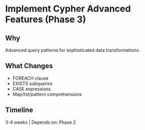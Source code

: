 # Implement Cypher Advanced Features (Phase 3)

## Why
Advanced query patterns for sophisticated data transformations.

## What Changes
- FOREACH clause
- EXISTS subqueries  
- CASE expressions
- Map/list/pattern comprehensions

## Timeline
3-4 weeks | Depends on: Phase 2
